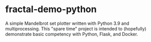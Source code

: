 # fractal-demo-python
A simple Mandelbrot set plotter written with Python 3.9 and multiprocessing. This "spare time" project is intended to (hopefully) demonstrate basic competency with Python, Flask, and Docker.
